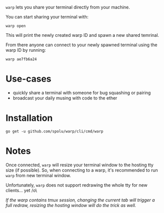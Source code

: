 `warp` lets you share your terminal directly from your machine.

You can start sharing your terminal with:

```
warp open
```

This will print the newly created warp ID and spawn a new shared temrinal.

From there anyone can connect to your newly spawned terminal using the warp ID
by running:

```
warp ae7fb6a24
```

# Use-cases

- quickly share a terminal with someone for bug squashing or pairing
- broadcast your daily musing with code to the ether

# Installation

```
go get -u github.com/spolu/warp/cli/cmd/warp
```

# Notes

Once connected, `warp` will resize your terminal window to the hosting tty size
(if possible). So, when connecting to a warp, it's recommended to run `warp` from
new terminal window.  

Unfortunately, `warp` does not support redrawing the whole tty for new
clients... yet /o\ 

*If the warp contains tmux session, changing the current tab will trigger
a full redraw, resizing the hosting window will do the trick as well.*
